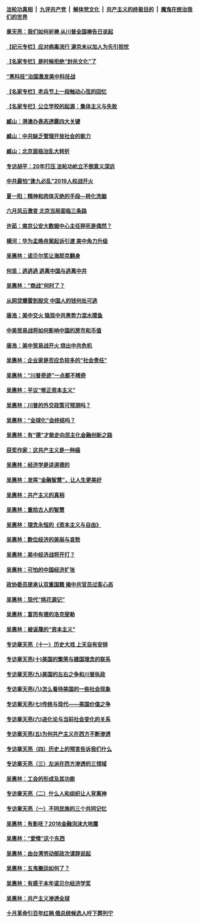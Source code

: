 

####  [法轮功真相](../../../../basic/blob/master/README.md?t=06290602) &nbsp;|&nbsp; [九评共产党](../../../../9ping.md/blob/master/README.md?t=06290602) &nbsp;|&nbsp; [解体党文化](../../../../jtdwh.md/blob/master/README.md?t=06290602)  &nbsp;|&nbsp; [共产主义的终极目的](../../../../gczydzjmd.md/blob/master/README.md?t=06290602) &nbsp;|&nbsp; [魔鬼在统治我们的世界](../../../../mgztzwmdsj.md/blob/master/README.md?t=06290602) 

#### [章天亮：我们如何祈祷 从川普全国祷告日说起](../pages/nsc423/n11944627.md?t=06290602) 

#### [【纪元专栏】应对病毒流行 渥京未以加人为先引担忧](../pages/nsc423/n11875714.md?t=06290602) 

#### [【名家专栏】是时候拒绝“封杀文化”了](../pages/nsc423/n11814093.md?t=06290602) 

#### [“黑科技”治国激发美中科技战](../pages/nsc423/n11638056.md?t=06290602) 

#### [【名家专栏】老兵节上一段触动心弦的回忆](../pages/nsc423/n11646016.md?t=06290602) 

#### [【名家专栏】公立学校的起源：集体主义与失败](../pages/nsc423/n11601833.md?t=06290602) 

#### [臧山：港澳办表态透露四大关键](../pages/nsc423/n11421628.md?t=06290602) 

#### [臧山：中共缺乏管理开放社会的能力](../pages/nsc423/n11407457.md?t=06290602) 

#### [臧山：北京面临治乱大转折](../pages/nsc423/n11406895.md?t=06290602) 

#### [专访胡平：20年打压 法轮功屹立不倒意义深远](../pages/nsc423/n11398800.md?t=06290602) 

#### [中共最怕“逢九必乱”2019人权战开火](../pages/nsc423/n11385248.md?t=06290602) 

#### [夏一阳：精神和肉体灭绝的手段—转化洗脑](../pages/nsc423/n11368250.md?t=06290602) 

#### [六月风云激变 北京当局面临三条路](../pages/nsc423/n11313668.md?t=06290602) 

#### [许茹：南京公安大数据中心主任猝死是偶然？](../pages/nsc423/n11064744.md?t=06290602) 

#### [横河：华为孟晚舟案起诉引渡 美中角力升级](../pages/nsc423/n11027230.md?t=06290602) 

#### [吴惠林：诺贝尔奖让海耶克翻身](../pages/nsc423/n10890049.md?t=06290602) 

#### [何坚：逃逃逃 逃离中国与逃离中共](../pages/nsc423/n10592891.md?t=06290602) 

#### [吴惠林：“商战”何时了？](../pages/nsc423/n10573558.md?t=06290602) 

#### [从网贷爆雷到股灾 中国人的钱何处可逃](../pages/nsc423/n10572800.md?t=06290602) 

#### [唐浩：美中交火 隐现中共黑势力混水摸鱼](../pages/nsc423/n10544040.md?t=06290602) 

#### [中美贸易战将如何影响中国的房市和币值](../pages/nsc423/n10543697.md?t=06290602) 

#### [唐浩：美中贸易战开火 烧出中共危机](../pages/nsc423/n10540126.md?t=06290602) 

#### [吴惠林：企业家是否应负较多的“社会责任”](../pages/nsc423/n10535022.md?t=06290602) 

#### [吴惠林：“川普奇迹”一点都不稀奇](../pages/nsc423/n10512808.md?t=06290602) 

#### [吴惠林：平议“修正资本主义”](../pages/nsc423/n10495724.md?t=06290602) 

#### [吴惠林：川普的外交政策可预测吗？](../pages/nsc423/n10462387.md?t=06290602) 

#### [吴惠林：“全球化”会终结吗？](../pages/nsc423/n10452838.md?t=06290602) 

#### [吴惠林：有“德”才能走向民主化金融创新之路](../pages/nsc423/n10432292.md?t=06290602) 

#### [获奖作家：这共产主义是一种癌](../pages/nsc423/n10431541.md?t=06290602) 

#### [吴惠林：经济学是讲道德的](../pages/nsc423/n10398014.md?t=06290602) 

#### [吴惠林：发挥“金融智慧”，让人生更美好](../pages/nsc423/n10375019.md?t=06290602) 

#### [吴惠林：共产主义的真相](../pages/nsc423/n10351394.md?t=06290602) 

#### [吴惠林：重拾古人的智慧](../pages/nsc423/n10337691.md?t=06290602) 

#### [吴惠林：理念永恒的《资本主义与自由》](../pages/nsc423/n10316274.md?t=06290602) 

#### [吴惠林：数位经济的美丽与哀愁](../pages/nsc423/n10292946.md?t=06290602) 

#### [吴惠林：美中经济战将开打？](../pages/nsc423/n10258825.md?t=06290602) 

#### [吴惠林：可怕的中国经济扩张](../pages/nsc423/n10219147.md?t=06290602) 

#### [政协委员提承认双重国籍 揭中共官员过客心态](../pages/nsc423/n10208809.md?t=06290602) 

#### [吴惠林：现代“桃花源记”](../pages/nsc423/n10185234.md?t=06290602) 

#### [吴惠林：富而有德的洛克斐勒](../pages/nsc423/n10142264.md?t=06290602) 

#### [吴惠林：被诬蔑的“资本主义”](../pages/nsc423/n10124816.md?t=06290602) 

#### [专访章天亮（十一）历史大戏 上天自有安排](../pages/nsc423/n10094905.md?t=06290602) 

#### [专访章天亮(十)美国的繁荣与建国理念的联系](../pages/nsc423/n10094899.md?t=06290602) 

#### [专访章天亮(九)美国的左右之争和川普执政](../pages/nsc423/n10094889.md?t=06290602) 

#### [专访章天亮(八)怎么看待美国的一些社会现象](../pages/nsc423/n10094857.md?t=06290602) 

#### [专访章天亮(七)传统与现代——美国价值之争](../pages/nsc423/n10093140.md?t=06290602) 

#### [专访章天亮(六)进化论与当前社会变化的关系](../pages/nsc423/n10092036.md?t=06290602) 

#### [专访章天亮(五)为何共产主义在西方不断渗透](../pages/nsc423/n10083620.md?t=06290602) 

#### [专访章天亮（四）历史上的预言告诉我们什么](../pages/nsc423/n10083606.md?t=06290602) 

#### [专访章天亮（三）左派在西方渗透的三领域](../pages/nsc423/n10081115.md?t=06290602) 

#### [吴惠林：工会的形成及其功能](../pages/nsc423/n10080633.md?t=06290602) 

#### [专访章天亮（二）什么人和组织让人背离神](../pages/nsc423/n10076637.md?t=06290602) 

#### [专访章天亮（一）不同民族的三个共同记忆](../pages/nsc423/n10074188.md?t=06290602) 

#### [吴惠林：有影呒？2018金融泡沫大地震](../pages/nsc423/n10040534.md?t=06290602) 

#### [吴惠林：“爱情”这个东西](../pages/nsc423/n10019423.md?t=06290602) 

#### [吴惠林：由台湾劳动部政次请辞说起](../pages/nsc423/n9979679.md?t=06290602) 

#### [吴惠林：五鬼搬运如何了？](../pages/nsc423/n9925338.md?t=06290602) 

#### [吴惠林：有感于本年诺贝尔经济学奖](../pages/nsc423/n9871883.md?t=06290602) 

#### [吴惠林：共产主义渗透全球](../pages/nsc423/n9812748.md?t=06290602) 

#### [十月革命引百年红祸 俄总统候选人吁下葬列宁](../pages/nsc423/n9810182.md?t=06290602) 

